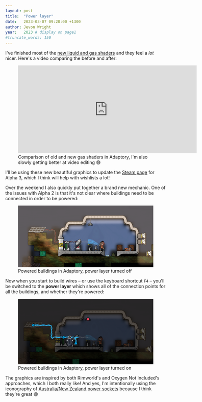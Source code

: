 ```yaml
---
layout: post
title:  "Power layer"
date:   2023-03-07 09:20:00 +1300
author: Jevon Wright
year:   2023 # display on page1
#truncate_words: 150
---
```


I've finished most of the [new liquid and gas shaders](/2023/02/21/new-liquid-shaders)
and they feel a _lot_ nicer. Here's a video comparing the before and after:

<figure class="video">
  <iframe width="560" height="275" src="https://www.youtube.com/embed/EH-1mVYsTOQ" title="YouTube video player" frameborder="0" allow="accelerometer; autoplay; clipboard-write; encrypted-media; gyroscope; picture-in-picture" allowfullscreen></iframe>
  <figcaption>Comparison of old and new gas shaders in Adaptory, I'm also slowly getting better at video editing 😅</figcaption>
</figure>

I'll be using these new beautiful graphics
to update the [Steam page](https://store.steampowered.com/app/2201620/Adaptory/) for Alpha 3,
which I think will help with wishlists a lot!

Over the weekend I also quickly put together a brand new mechanic.
One of the issues with Alpha 2 is that it's not clear where buildings need to be connected in order
to be powered:

<figure class="image">
  <a href="/assets/screenshots/2023-03-07-power-layer-off.png"><img src="/assets/screenshots/2023-03-07-power-layer-off.png"></a>
  <figcaption>Powered buildings in Adaptory, power layer turned off</figcaption>
</figure>

Now when you start to build wires – or use the keyboard shortcut `F4` –
you'll be switched to the **power layer** which shows all of the connection
points for all the buildings, and whether they're powered:

<figure class="image">
  <a href="/assets/screenshots/2023-03-07-power-layer-on.png"><img src="/assets/screenshots/2023-03-07-power-layer-on.png"></a>
  <figcaption>Powered buildings in Adaptory, power layer turned on</figcaption>
</figure>

The graphics are inspired by both Rimworld's and Oxygen Not Included's approaches,
which I both really like! And yes, I'm intentionally using the iconography of
[Australia/New Zealand power sockets](https://en.wikipedia.org/wiki/AS/NZS_3112)
because I think they're great 😅
